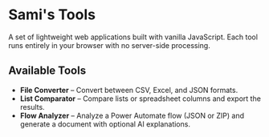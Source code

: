 # Sami's Tools

A set of lightweight web applications built with vanilla JavaScript. Each tool runs entirely in your browser with no server-side processing.

## Available Tools

- **File Converter** – Convert between CSV, Excel, and JSON formats.
- **List Comparator** – Compare lists or spreadsheet columns and export the results.
- **Flow Analyzer** – Analyze a Power Automate flow (JSON or ZIP) and generate a document with optional AI explanations.
